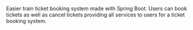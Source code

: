 Easier train ticket booking system made with Spring Boot. Users can book tickets as well as cancel tickets providing all services to users for a ticket booking system.
